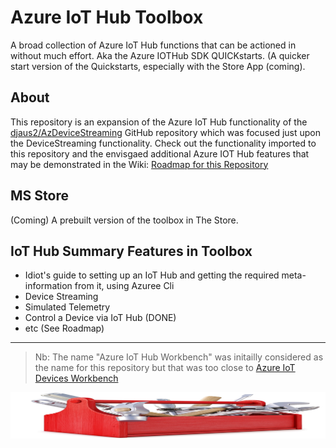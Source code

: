 # Azure IoT Hub Toolbox
A broad collection of Azure IoT Hub functions that can be actioned in without much effort. Aka the Azure IOTHub SDK QUICKstarts. (A quicker start version of the Quickstarts, especially with the Store App (coming).

## About
This repository is an expansion of the Azure IoT Hub functionality of the [djaus2/AzDeviceStreaming](https://github.com/djaus2/AzDeviceStreaming) GitHub repository which was focused just upon the DeviceStreaming functionality. Check out the functionality imported to this repository and the envisgaed additional Azure IOT Hub features that may be demonstrated in the Wiki: 
[Roadmap for this Repository](https://github.com/djaus2/Azure.IoTHub.Toolbox/wiki)

## MS Store
(Coming) A prebuilt version of the toolbox in The Store.

## IoT Hub Summary Features in Toolbox
- Idiot's guide to setting up an IoT Hub and getting the required meta-information from it, using Azuree Cli
- Device Streaming
- Simulated Telemetry
- Control a Device via IoT Hub (DONE)
- etc (See Roadmap)

---
> Nb: The name "Azure IoT Hub Workbench" was initailly considered as the name for this repository but that was too close to [Azure IoT Devices Workbench](https://marketplace.visualstudio.com/items?itemName=vsciot-vscode.vscode-iot-workbench)


![The roadmap](https://github.com/djaus2/Azure-IoT-Hub-Workbench/blob/master/media/400toolbox.jpg)
